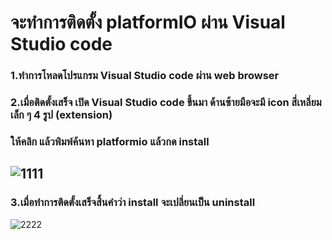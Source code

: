 # จะทำการติดตั้ง platformIO ผ่าน Visual Studio code

### 1.ทำการโหลดโปรแกรม Visual Studio code ผ่าน web browser

### 2.เมื่อติดตั้งเสร็จ เปิด Visual Studio code ขึ้นมา ด้านซ้ายมือจะมี icon สี่เหลี่ยมเล็ก ๆ 4 รูป (extension)

### ให้คลิก แล้วพิมพ์ค้นหา platformio แล้วกด install

![1111](https://user-images.githubusercontent.com/98943425/159758832-08132bf2-c907-4998-8770-b8d53f182ed2.png)
--
### 3.เมื่อทำการติดตั้งเสร็จสิ้นคำว่า install จะเปลี่ยนเป็น uninstall

![2222](https://user-images.githubusercontent.com/98943425/159758900-5da00fc4-a4f1-4e6c-a900-fd971053b25c.png)

